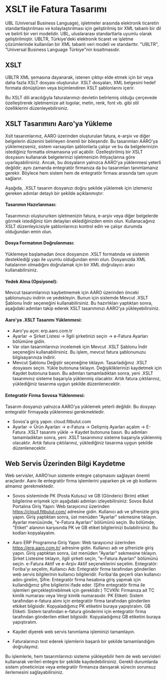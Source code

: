 
# XSLT ile Fatura Tasarımı 

UBL (Universal Business Language), işletmeler arasında elektronik ticaretin standartlaştırılması ve kolaylaştırılması için geliştirilmiş bir XML tabanlı bir dil ve belirli bir veri modelidir. 
UBL, uluslararası standartlarla uyumlu olarak geliştirilmiştir. 
UBLTR, Türkiye'deki elektronik ticaret ve işletme çözümlerinde kullanılan bir XML tabanlı veri modeli ve standarttır. 
"UBLTR", "Universal Business Language Türkiye"nin kısaltmasıdır.

## XSLT

UBLTR XML şemasına dayanarak, istenen çıktıyı elde etmek için bir veya daha fazla XSLT dosyası oluşturulur. 
XSLT dosyaları, XML belgesini hedef formata dönüştüren veya biçimlendiren XSLT şablonlarını içerir.

Bu XSLT dili aracılığıyla faturalarımızı devletin belirlemiş olduğu çerçevede özelleştirerek işletmemize ait logolar, metin, renk, font vb. gibi stil özelliklerini düzenleyebilirsiniz.

## XSLT Tasarımını Aaro'ya Yükleme 

Xslt tasarımlarınız, AARO üzerinden oluşturulan fatura, e-arşiv ve diğer belgelerin düzenini belirleyen önemli bir bileşendir. 
Bu tasarımları AARO’ya yüklemezseniz, sistem varsayılan şablonlarla çalışır ve bu da belgelerinizin istediğiniz formatta olmamasına yol açabilir. 
Özelleştirilmiş bir XSLT dosyasını kullanarak belgelerinizi işletmenizin ihtiyaçlarına göre uyarlayabilirsiniz. 
Ancak, bu dosyaların yalnızca AARO’ya yüklenmesi yeterli değildir; aynı zamanda entegratör firmanıza da bu tasarımları tanımlamanız gerekir. Böylece hem sistem hem de entegratör firması arasında tam uyum sağlanır.

Aşağıda, .XSLT tasarım dosyanızı doğru şekilde yüklemek için izlemeniz gereken adımlar detaylı bir şekilde açıklanmıştır:

#### Tasarımın Hazırlanması:

Tasarımınızı oluştururken işletmenizin fatura, e-arşiv veya diğer belgelerde görmek istediğiniz tüm detayları eklediğinizden emin olun.
Kullanacağınız XSLT düzenleyicisiyle şablonlarınızı kontrol edin ve çalışır durumda olduğundan emin olun.

#### Dosya Formatının Doğrulanması:

Yüklemeye başlamadan önce dosyanızın .XSLT formatında ve sistemin desteklediği yapı ile uyumlu olduğundan emin olun.
Dosyanızda XML hatalarının olmadığını doğrulamak için bir XML doğrulayıcı aracı kullanabilirsiniz.

#### Yedek Alma (Opsiyonel):

Mevcut tasarımlarınızı kaybetmemek için AARO üzerinden önceki şablonunuzu indirin ve yedekleyin.
Bunun için sistemde Mevcut .XSLT Şablonu İndir seçeneğini kullanabilirsiniz.
Bu hazırlıkları yaptıktan sonra, aşağıdaki adımları takip ederek XSLT tasarımınızı AARO’ya yükleyebilirsiniz.

#### Aaro'ya .XSLT Tasarımı Yüklenmesi:

- Aaro'yu açın: erp.aaro.com.tr
- Ayarlar → Şirket Listesi → İlgili şirketinizi seçin → e-Fatura Ayarları bölümüne gidin.
- Var olan tasarımlarınızı incelemek için Mevcut .XSLT Şablonu İndir seçeneğini kullanabilirsiniz. Bu işlem, mevcut fatura şablonunuzu bilgisayarınıza indirir.
- Mevcut Şablonu Değiştir seçeneğine tıklayın. Tasarladığınız .XSLT dosyasını seçin. Yükle butonuna tıklayın. Değişikliklerinizi kaydetmek için Kaydet butonuna basın.
Bu adımları tamamladıktan sonra, yeni .XSLT tasarımınız sisteme başarıyla yüklenmiş olacaktır. Artık fatura çıktılarınız, yüklediğiniz tasarıma uygun şekilde düzenlenecektir. 

#### Entegratör Firma Sovosa Yüklenmesi:

Tasarım dosyanızı yalnızca AARO’ya yüklemek yeterli değildir. Bu dosyayı entegratör firmayada yüklenmesi gerekmektedir.
- Sovos'a giriş yapın: cloud.fitbulut.com
- Ayarlar → Ürün Ayarları → e-Fatura → Gelişmiş Ayarları açalım → E-Fatura .XSLT tasarımı yükle → Kaydet butonuna basın.
Bu adımları tamamladıktan sonra, yeni .XSLT tasarımınız sisteme başarıyla yüklenmiş olacaktır. Artık fatura çıktılarınız, yüklediğiniz tasarıma uygun şekilde düzenlenecektir. 

## Web Servis Üzerinden Bilgi Kaydetme

Web servisler, AARO’nun sistemle entegre çalışmasını sağlayan önemli araçlardır. Aaro ile entegratör firma işlemlerini yaparken pk ve gb kodlarını almamız gerekmektedir.

- Sovos sisteminde PK (Posta Kutusu) ve GB (Gönderici Birim) etiket bilgilerine erişmek için aşağıdaki adımları izleyebilirsiniz:
Sovos Bulut Portalına Giriş Yapın:
Web tarayıcınız üzerinden https://cloud.fitbulut.com/ adresine gidin.
Kullanıcı adı ve şifrenizle giriş yapın.
Giriş yaptıktan sonra, üst menüden "Ayarlar" sekmesine tıklayın.
Ayarlar menüsünde, "e-Fatura Ayarları" bölümünü seçin.
Bu bölümde, "Etiket" alanının karşısında PK ve GB etiket bilgilerinizi bulabilirsiniz.
Bu kodları kopyalayalım.

- Aaro ERP Programına Giriş Yapın:
Web tarayıcınız üzerinden https://erp.aaro.com.tr/ adresine gidin.
Kullanıcı adı ve şifrenizle giriş yapın.
Giriş yaptıktan sonra, üst menüden "Ayarlar" sekmesine tıklayın. 
Şirket Listesine tıklayın, ilgili şirketi seçin, "e-Fatura Ayarları" bölümünü seçin. 
e-Fatura Aktif ve e-Arşiv Aktif seçeneklerini seçelim.
Entegratör: Foriba'yı seçelim,
Kullanıcı Adı: Entegratör firma tarafından gönderilen web servis bilgilerinin kullanıcı bilgileridir. Foriba'da geçerli olan kullanıcı adını girelim,
Şifre: Entegratör firma hesabına giriş yapmak için kullandığımız şifre bilgilerini ifade eder. (Şifre entegratör firma ile işlemleri gerçekleştirebilmek için gereklidir.)
TCVKN: Firmanıza ait TC kimlik numarası veya Vergi kimlik numarasıdır.
PK Etiketi: Sistem tarafından e-fatura alımı için entegratör firma tarafından gönderilen etkiket bilgisidir. Kopyaladığımız PK etiketini buraya yapıştıralım.
GB Etiketi: Sistem tarafından e-fatura gönderimi için entegratör firma tarafından gönderilen etiket bilgisidir. Kopyaladığımız GB etiketini buraya yapıştıralım.
- Kaydet diyerek web servis tanımlama işleminizi tamamlayın.
- Faturalarınızı test ederek işlemlerin başarılı bir şekilde tamamlandığını doğrulayınız.

Bu işlemlerle, hem tasarımlarınızı sisteme yükleyebilir hem de web servisleri kullanarak verileri entegre bir şekilde kaydedebilirsiniz. 
Gerekli durumlarda sistem yöneticinize veya entegratör firmanıza danışarak sürecin sorunsuz ilerlemesini sağlayabilirsiniz.